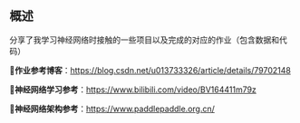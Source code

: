 ## 概述

分享了我学习神经网络时接触的一些项目以及完成的对应的作业（包含数据和代码）

**📕作业参考博客**：https://blog.csdn.net/u013733326/article/details/79702148

**📕神经网络学习参考**：https://www.bilibili.com/video/BV164411m79z

**📕神经网络架构参考**：https://www.paddlepaddle.org.cn/